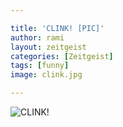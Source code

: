 ```yaml
---

title: 'CLINK! [PIC]'
author: rami
layout: zeitgeist 
categories: [Zeitgeist]
tags: [funny]
image: clink.jpg

---
```



![CLINK!](/assets/images/content/zeitgeist/clink.jpg)

